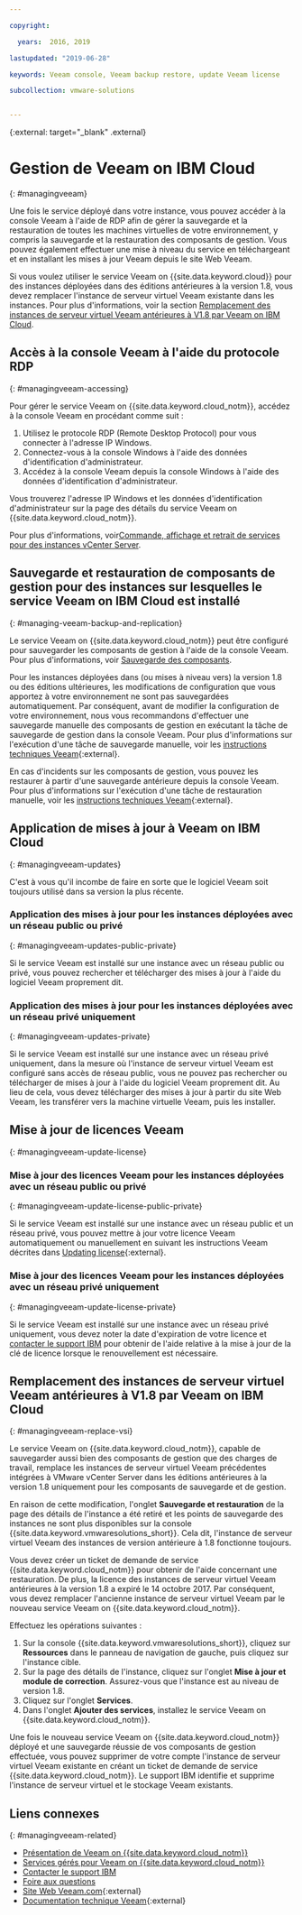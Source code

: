 ```yaml
---

copyright:

  years:  2016, 2019

lastupdated: "2019-06-28"

keywords: Veeam console, Veeam backup restore, update Veeam license

subcollection: vmware-solutions


---
```


{:external: target="_blank" .external}

# Gestion de Veeam on IBM Cloud
{: #managingveeam}

Une fois le service déployé dans votre instance, vous pouvez accéder à la console Veeam à l'aide de RDP afin de gérer la sauvegarde et la restauration de toutes les machines virtuelles de votre environnement, y compris la sauvegarde et la restauration des composants de gestion. Vous pouvez également effectuer une mise à niveau du service en téléchargeant et en installant les mises à jour Veeam depuis le site Web Veeam.

Si vous voulez utiliser le service Veeam on {{site.data.keyword.cloud}} pour des instances déployées dans des éditions antérieures à la version 1.8, vous devez remplacer l'instance de serveur virtuel Veeam existante dans les instances. Pour plus d'informations, voir la section [Remplacement des instances de serveur virtuel Veeam antérieures à V1.8 par Veeam on IBM Cloud](/docs/services/vmwaresolutions/services?topic=vmware-solutions-managingveeam#managingveeam-replace-vsi).

## Accès à la console Veeam à l'aide du protocole RDP
{: #managingveeam-accessing}

Pour gérer le service Veeam on {{site.data.keyword.cloud_notm}}, accédez à la console Veeam en procédant comme suit :
1. Utilisez le protocole RDP (Remote Desktop Protocol) pour vous connecter à l'adresse IP Windows.
2. Connectez-vous à la console Windows à l'aide des données d'identification d'administrateur.
3. Accédez à la console Veeam depuis la console Windows à l'aide des données d'identification d'administrateur.

Vous trouverez l'adresse IP Windows et les données d'identification d'administrateur sur la page des détails du service Veeam on {{site.data.keyword.cloud_notm}}.

Pour plus d'informations, voir[Commande, affichage et retrait de services pour des instances vCenter Server](/docs/services/vmwaresolutions/vcenter?topic=vmware-solutions-vc_addingremovingservices).

## Sauvegarde et restauration de composants de gestion pour des instances sur lesquelles le service Veeam on IBM Cloud est installé
{: #managing-veeam-backup-and-replication}

Le service Veeam on {{site.data.keyword.cloud_notm}} peut être configuré pour sauvegarder les composants de gestion à l'aide de la console Veeam. Pour plus d'informations, voir [Sauvegarde des composants](/docs/services/vmwaresolutions/archiref/solution?topic=vmware-solutions-solution_backingup).

Pour les instances déployées dans (ou mises à niveau vers) la version 1.8 ou des éditions ultérieures, les modifications de configuration que vous apportez à votre environnement ne sont pas sauvegardées automatiquement. Par conséquent, avant de modifier la configuration de votre environnement, nous vous recommandons d'effectuer une sauvegarde manuelle des composants de gestion en exécutant la tâche de sauvegarde de gestion dans la console Veeam. Pour plus d'informations sur l'exécution d'une tâche de sauvegarde manuelle, voir les [instructions techniques Veeam](https://helpcenter.veeam.com/backup/vsphere/scheduing_manual.html){:external}.

En cas d'incidents sur les composants de gestion, vous pouvez les restaurer à partir d'une sauvegarde antérieure depuis la console Veeam. Pour plus d'informations sur l'exécution d'une tâche de restauration manuelle, voir les [instructions techniques Veeam]( https://helpcenter.veeam.com/backup/vsphere/performing_full_recovery.html){:external}.

## Application de mises à jour à Veeam on IBM Cloud
{: #managingveeam-updates}

C'est à vous qu'il incombe de faire en sorte que le logiciel Veeam soit toujours utilisé dans sa version la plus récente.

### Application des mises à jour pour les instances déployées avec un réseau public ou privé
{: #managingveeam-updates-public-private}

Si le service Veeam est installé sur une instance avec un réseau public ou privé, vous pouvez rechercher et télécharger des mises à jour à l'aide du logiciel Veeam proprement dit.

### Application des mises à jour pour les instances déployées avec un réseau privé uniquement
{: #managingveeam-updates-private}

Si le service Veeam est installé sur une instance avec un réseau privé uniquement, dans la mesure où l'instance de serveur virtuel Veeam est configuré sans accès de réseau public, vous ne pouvez pas rechercher ou télécharger de mises à jour à l'aide du logiciel Veeam proprement dit. Au lieu de cela, vous devez télécharger des mises à jour à partir du site Web Veeam, les transférer vers la machine virtuelle Veeam, puis les installer.

## Mise à jour de licences Veeam
{: #managingveeam-update-license}

### Mise à jour des licences Veeam pour les instances déployées avec un réseau public ou privé
{: #managingveeam-update-license-public-private}

Si le service Veeam est installé sur une instance avec un réseau public et un réseau privé, vous pouvez mettre à jour votre licence Veeam automatiquement ou manuellement en suivant les instructions Veeam décrites dans [Updating license]( https://helpcenter.veeam.com/docs/backup/vsphere/license_update.html){:external}.

### Mise à jour des licences Veeam pour les instances déployées avec un réseau privé uniquement
{: #managingveeam-update-license-private}

Si le service Veeam est installé sur une instance avec un réseau privé uniquement, vous devez noter la date d'expiration de votre licence et [contacter le support IBM](/docs/services/vmwaresolutions/vmonic?topic=vmware-solutions-trbl_support) pour obtenir de l'aide relative à la mise à jour de la clé de licence lorsque le renouvellement est nécessaire.

## Remplacement des instances de serveur virtuel Veeam antérieures à V1.8 par Veeam on IBM Cloud
{: #managingveeam-replace-vsi}

Le service Veeam on {{site.data.keyword.cloud_notm}}, capable de sauvegarder aussi bien des composants de gestion que des charges de travail, remplace les instances de serveur virtuel Veeam précédentes intégrées à VMware vCenter Server dans les éditions antérieures à la version 1.8 uniquement pour les composants de sauvegarde et de gestion.

En raison de cette modification, l'onglet **Sauvegarde et restauration** de la page des détails de l'instance a été retiré et les points de sauvegarde des instances ne sont plus disponibles sur la console {{site.data.keyword.vmwaresolutions_short}}. Cela dit, l'instance de serveur virtuel Veeam des instances de version antérieure à 1.8 fonctionne toujours.

Vous devez créer un ticket de demande de service {{site.data.keyword.cloud_notm}} pour obtenir de l'aide concernant une restauration. De plus, la licence des instances de serveur virtuel Veeam antérieures à la version 1.8 a expiré le 14 octobre 2017. Par conséquent, vous devez remplacer l'ancienne instance de serveur virtuel Veeam par le nouveau service Veeam on {{site.data.keyword.cloud_notm}}.

Effectuez les opérations suivantes :
1. Sur la console {{site.data.keyword.vmwaresolutions_short}}, cliquez sur **Ressources** dans le panneau de navigation de gauche, puis cliquez sur l'instance cible.
2. Sur la page des détails de l'instance, cliquez sur l'onglet **Mise à jour et module de correction**. Assurez-vous que l'instance est au niveau de version 1.8.
3. Cliquez sur l'onglet **Services**.
4. Dans l'onglet **Ajouter des services**, installez le service Veeam on {{site.data.keyword.cloud_notm}}.

Une fois le nouveau service Veeam on {{site.data.keyword.cloud_notm}} déployé et une sauvegarde réussie de vos composants de gestion effectuée, vous pouvez supprimer de votre compte l'instance de serveur virtuel Veeam existante en créant un ticket de demande de service {{site.data.keyword.cloud_notm}}. Le support IBM identifie et supprime l'instance de serveur virtuel et le stockage Veeam existants.

## Liens connexes
{: #managingveeam-related}

* [Présentation de Veeam on {{site.data.keyword.cloud_notm}}](/docs/services/vmwaresolutions/services?topic=vmware-solutions-veeam_considerations)
* [Services gérés pour Veeam on {{site.data.keyword.cloud_notm}}](/docs/services/vmwaresolutions/services?topic=vmware-solutions-managing_veeam_services)
* [Contacter le support IBM](/docs/services/vmwaresolutions/vmonic?topic=vmware-solutions-trbl_support)
* [Foire aux questions](/docs/services/vmwaresolutions/vmonic?topic=vmware-solutions-faq)
* [Site Web Veeam.com](https://www.veeam.com/){:external}
* [Documentation technique Veeam](https://www.veeam.com/documentation-guides-datasheets.html){:external}
